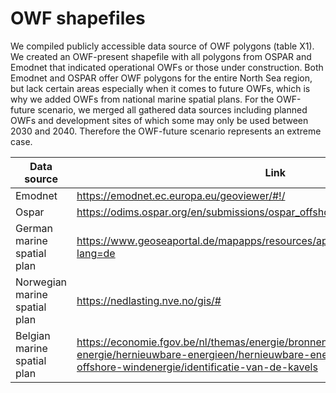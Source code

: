 # OWF shapefiles
We compiled publicly accessible data source of OWF polygons (table X1). We created an OWF-present shapefile with all polygons from OSPAR and Emodnet that indicated operational OWFs or those under construction. Both Emodnet and OSPAR offer OWF polygons for the entire North Sea region, but lack certain areas especially when it comes to future OWFs, which is why we added OWFs from national marine spatial plans. For the OWF-future scenario, we merged all gathered data sources including planned OWFs and development sites of which some may only be used between 2030 and 2040. Therefore the OWF-future scenario represents an extreme case.

Data source | Link
------------|----------
Emodnet | https://emodnet.ec.europa.eu/geoviewer/#!/
Ospar | https://odims.ospar.org/en/submissions/ospar_offshore_renewables_2022_01/
German marine spatial plan | https://www.geoseaportal.de/mapapps/resources/apps/meeresnutzung/index.html?lang=de
Norwegian marine spatial plan | https://nedlasting.nve.no/gis/#
Belgian marine spatial plan | https://economie.fgov.be/nl/themas/energie/bronnen-en-dragers-van-energie/hernieuwbare-energieen/hernieuwbare-energiebronnen-de/belgische-offshore-windenergie/identificatie-van-de-kavels 
